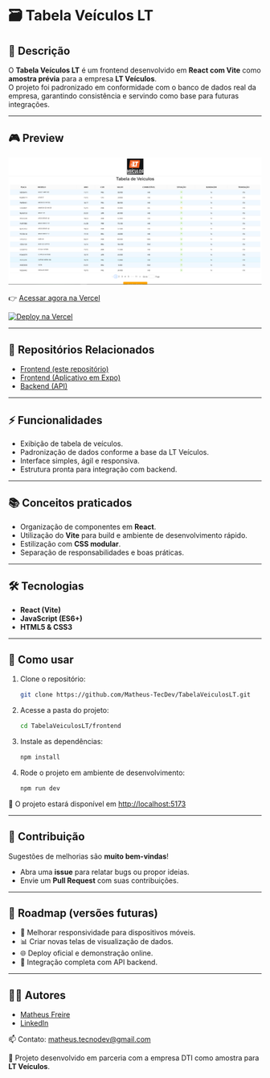# 🗃️ Tabela Veículos LT 

## 📖 Descrição

O **Tabela Veículos LT** é um frontend desenvolvido em **React com Vite** como **amostra prévia** para a empresa **LT Veículos**.  
O projeto foi padronizado em conformidade com o banco de dados real da empresa, garantindo consistência e servindo como base para futuras integrações.

---

## 🎮 Preview

![Preview do Projeto](Images/preview.png)

👉 [Acessar agora na Vercel](https://site-tabela-lt-veiculos.vercel.app/)

[![Deploy na Vercel](https://vercel.com/button)](https://site-tabela-lt-veiculos.vercel.app/)

---

## 🔗 Repositórios Relacionados

- [Frontend (este repositório)](https://github.com/Matheus-TecDev/Site-Tabela-LT-Veiculos.git)
- [Frontend (Aplicativo em Expo)](https://github.com/Matheus-TecDev/App-Frontend-TabelaLT.git)
- [Backend (API)](https://github.com/Matheus-TecDev/LT-Veiculos-Backend.git)

---

## ⚡ Funcionalidades

- Exibição de tabela de veículos.  
- Padronização de dados conforme a base da LT Veículos.  
- Interface simples, ágil e responsiva.  
- Estrutura pronta para integração com backend.  

---

## 📚 Conceitos praticados

- Organização de componentes em **React**.  
- Utilização do **Vite** para build e ambiente de desenvolvimento rápido.  
- Estilização com **CSS modular**.  
- Separação de responsabilidades e boas práticas.  

---

## 🛠️ Tecnologias

- **React (Vite)**  
- **JavaScript (ES6+)**  
- **HTML5 & CSS3**  

---

## 🚀 Como usar

1. Clone o repositório:
    
    ```bash
    git clone https://github.com/Matheus-TecDev/TabelaVeiculosLT.git
    ```
    
2. Acesse a pasta do projeto:
    
    ```bash
    cd TabelaVeiculosLT/frontend
    ```
    
3. Instale as dependências:
    
    ```bash
    npm install
    ```
    
4. Rode o projeto em ambiente de desenvolvimento:
    
    ```bash
    npm run dev
    ```
    
📍 O projeto estará disponível em [http://localhost:5173](http://localhost:5173)  

---

## 🤝 Contribuição

Sugestões de melhorias são **muito bem-vindas**!  

- Abra uma **issue** para relatar bugs ou propor ideias.  
- Envie um **Pull Request** com suas contribuições.  

---

## 📌 Roadmap (versões futuras)

- 📱 Melhorar responsividade para dispositivos móveis.  
- 📊 Criar novas telas de visualização de dados.  
- 🌐 Deploy oficial e demonstração online.  
- 🔗 Integração completa com API backend.  

---

## 👨‍💻 Autores

- [Matheus Freire](https://github.com/Matheus-TecDev)  
- [LinkedIn](https://www.linkedin.com/in/matheus-freire-martins-da-costa-318622376/) 
 
📫 Contato: [matheus.tecnodev@gmail.com](mailto:matheus.tecnodev@gmail.com)  

🤝 Projeto desenvolvido em parceria com a empresa DTI como amostra para **LT Veículos**.  
